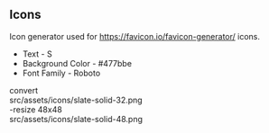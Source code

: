 ## Icons

Icon generator used for https://favicon.io/favicon-generator/ icons.

- Text - S
- Background Color - #477bbe
- Font Family - Roboto

convert \
 src/assets/icons/slate-solid-32.png \
 -resize 48x48 \
 src/assets/icons/slate-solid-48.png
